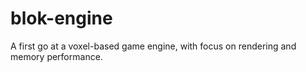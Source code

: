 # blok-engine
A first go at a voxel-based game engine, with focus on rendering and memory performance.
